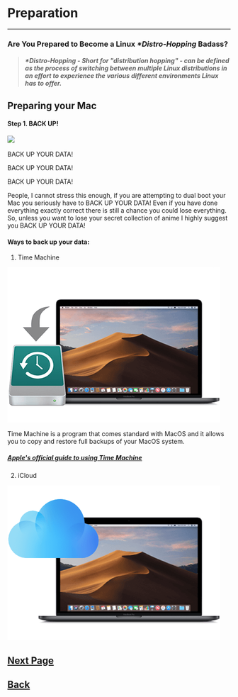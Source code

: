 # **Preparation**
___
### **Are You Prepared to Become a Linux _*Distro-Hopping_ Badass?**

> ##### _*Distro-Hopping_   -   *Short for "distribution hopping" - can be defined as the process of switching between multiple Linux distributions in an effort to experience the various different environments Linux has to offer.*

## Preparing your Mac
####  Step 1. BACK UP!


![](https://media.giphy.com/media/l3V0AW49gt0ot4z16/giphy.gif)

BACK UP YOUR DATA!

BACK UP YOUR DATA!

BACK UP YOUR DATA!


People, I cannot stress this enough, if you are attempting to dual boot your Mac you seriously have to BACK UP YOUR DATA! Even if you have done everything exactly correct there is still a chance you could lose everything. So, unless you want to lose your secret collection of anime I highly suggest you BACK UP YOUR DATA!


#### Ways to back up your data:
1. Time Machine

![](images/timemachine.png)

  Time Machine is a program that comes standard with MacOS and it allows you to copy and restore full backups of your MacOS system.

##### [Apple's official guide to using Time Machine](https://support.apple.com/en-us/HT201250)

2. iCloud

![](images/icloud.png)







## [Next Page]()
## [Back](Introduction.md)
